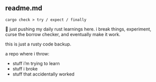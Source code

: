 ## readme.md

`cargo check > try / expect / finally`

🦀 just pushing my daily rust learnings here.
i break things, experiment, curse the borrow checker, and eventually make it work.

this is just a rusty code backup.

a repo where i throw:

- stuff i’m trying to learn
- stuff i broke
- stuff that accidentally worked
